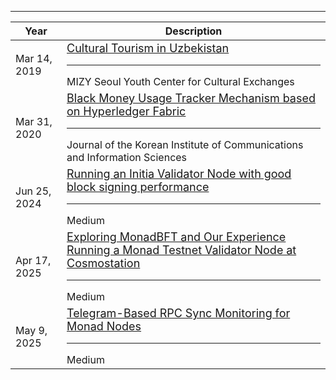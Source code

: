 
----

| Year          | Description                                                                                                                                                                                                                                                                                                 |
|---------------|-------------------------------------------------------------------------------------------------------------------------------------------------------------------------------------------------------------------------------------------------------------------------------------------------------------|
| Mar 14, 2019  | <a href="https://blog.naver.com/mizycenter0/221488253536" target="_blank" style="font-size: 18px"> Cultural Tourism in Uzbekistan </a> <hr> MIZY Seoul Youth Center for Cultural Exchanges                                                                                                                  |
| Mar 31, 2020  | <a href="https://www.dbpia.co.kr/journal/articleDetail?nodeId=NODE09354936&language=ko_KR&hasTopBanner=true" target="_blank" style="font-size: 18px;"> Black Money Usage Tracker Mechanism based on Hyperledger Fabric </a> <hr> Journal of the Korean Institute of Communications and Information Sciences |
| Jun 25, 2024  | <a href="https://medium.com/cosmostation/running-an-initia-validator-node-with-good-block-signing-performance-d2114316e9a4" target="_blank" style="font-size: 18px"> Running an Initia Validator Node with good block signing performance </a> <hr> Medium                                                  | 
| Apr 17, 2025  | <a href="https://medium.com/cosmostation/exploring-monadbft-and-our-experience-running-a-monad-testnet-validator-node-at-cosmostation-aac595205ac6" target="_blank" style="font-size: 18px"> Exploring MonadBFT and Our Experience Running a Monad Testnet Validator Node at Cosmostation </a> <hr> Medium  | 
| May 9, 2025  | <a href="https://medium.com/cosmostation/telegram-based-rpc-sync-monitoring-for-monad-nodes-a4e8f915d588" target="_blank" style="font-size: 18px"> Telegram-Based RPC Sync Monitoring for Monad Nodes </a> <hr> Medium                                                                                      | 
